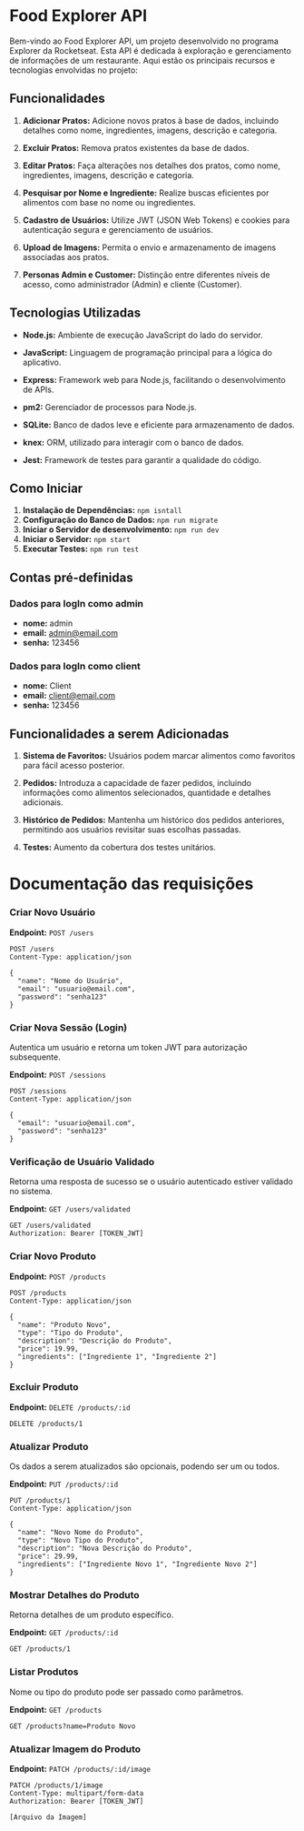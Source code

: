 # Food Explorer API

Bem-vindo ao Food Explorer API, um projeto desenvolvido no programa Explorer da Rocketseat. Esta API é dedicada à exploração e gerenciamento de informações de um restaurante. Aqui estão os principais recursos e tecnologias envolvidas no projeto:

## Funcionalidades

1. **Adicionar Pratos:** Adicione novos pratos à base de dados, incluindo detalhes como nome, ingredientes, imagens, descrição e categoria.

2. **Excluir Pratos:** Remova pratos existentes da base de dados.

3. **Editar Pratos:** Faça alterações nos detalhes dos pratos, como nome, ingredientes, imagens, descrição e categoria.

4. **Pesquisar por Nome e Ingrediente:** Realize buscas eficientes por alimentos com base no nome ou ingredientes.

5. **Cadastro de Usuários:** Utilize JWT (JSON Web Tokens) e cookies para autenticação segura e gerenciamento de usuários.

6. **Upload de Imagens:** Permita o envio e armazenamento de imagens associadas aos pratos.

7. **Personas Admin e Customer:** Distinção entre diferentes níveis de acesso, como administrador (Admin) e cliente (Customer).

## Tecnologias Utilizadas

- **Node.js:** Ambiente de execução JavaScript do lado do servidor.

- **JavaScript:** Linguagem de programação principal para a lógica do aplicativo.

- **Express:** Framework web para Node.js, facilitando o desenvolvimento de APIs.

- **pm2:** Gerenciador de processos para Node.js.

- **SQLite:** Banco de dados leve e eficiente para armazenamento de dados.

- **knex:** ORM, utilizado para interagir com o banco de dados.

- **Jest:** Framework de testes para garantir a qualidade do código.
  
## Como Iniciar

1. **Instalação de Dependências:**
``npm isntall``
2. **Configuração do Banco de Dados:**
``npm run migrate``
3. **Iniciar o Servidor de desenvolvimento:**
``npm run dev``
4. **Iniciar o Servidor:**
``npm start``
5. **Executar Testes:**
``npm run test``

## Contas pré-definidas

### Dados para logIn como admin
- **nome:** admin
- **email:** admin@email.com
- **senha:** 123456

### Dados para logIn como client
- **nome:** Client
- **email:** client@email.com
- **senha:** 123456

## Funcionalidades a serem Adicionadas

1. **Sistema de Favoritos:** Usuários podem marcar alimentos como favoritos para fácil acesso posterior.

2. **Pedidos:** Introduza a capacidade de fazer pedidos, incluindo informações como alimentos selecionados, quantidade e detalhes adicionais.

3. **Histórico de Pedidos:** Mantenha um histórico dos pedidos anteriores, permitindo aos usuários revisitar suas escolhas passadas.

4. **Testes:** Aumento da cobertura dos testes unitários.

# Documentação das requisições
### Criar Novo Usuário

**Endpoint:** `POST /users`

```http
POST /users
Content-Type: application/json

{
  "name": "Nome do Usuário",
  "email": "usuario@email.com",
  "password": "senha123"
}
```
### Criar Nova Sessão (Login)
Autentica um usuário e retorna um token JWT para autorização subsequente.

**Endpoint:**  `POST /sessions`

```http
POST /sessions
Content-Type: application/json

{
  "email": "usuario@email.com",
  "password": "senha123"
}
```

### Verificação de Usuário Validado

Retorna uma resposta de sucesso se o usuário autenticado estiver validado no sistema.

**Endpoint:** `GET /users/validated`

```http
GET /users/validated
Authorization: Bearer [TOKEN_JWT]
```

### Criar Novo Produto

**Endpoint:** `POST /products`

```http
POST /products
Content-Type: application/json

{
  "name": "Produto Novo",
  "type": "Tipo do Produto",
  "description": "Descrição do Produto",
  "price": 19.99,
  "ingredients": ["Ingrediente 1", "Ingrediente 2"]
}
```

### Excluir Produto

**Endpoint:** `DELETE /products/:id`
```http
DELETE /products/1
```

### Atualizar Produto
Os dados a serem atualizados são opcionais, podendo ser um ou todos.

**Endpoint:** `PUT /products/:id`

```http
PUT /products/1
Content-Type: application/json

{
  "name": "Novo Nome do Produto",
  "type": "Novo Tipo do Produto",
  "description": "Nova Descrição do Produto",
  "price": 29.99,
  "ingredients": ["Ingrediente Novo 1", "Ingrediente Novo 2"]
}
```

### Mostrar Detalhes do Produto
Retorna detalhes de um produto específico.

**Endpoint:** `GET /products/:id`

```http
GET /products/1
```

### Listar Produtos
Nome ou tipo do produto pode ser passado como parâmetros.

**Endpoint:** `GET /products`

```http
GET /products?name=Produto Novo
```

### Atualizar Imagem do Produto

**Endpoint:** `PATCH /products/:id/image`

```http
PATCH /products/1/image
Content-Type: multipart/form-data
Authorization: Bearer [TOKEN_JWT]

[Arquivo da Imagem]
```
